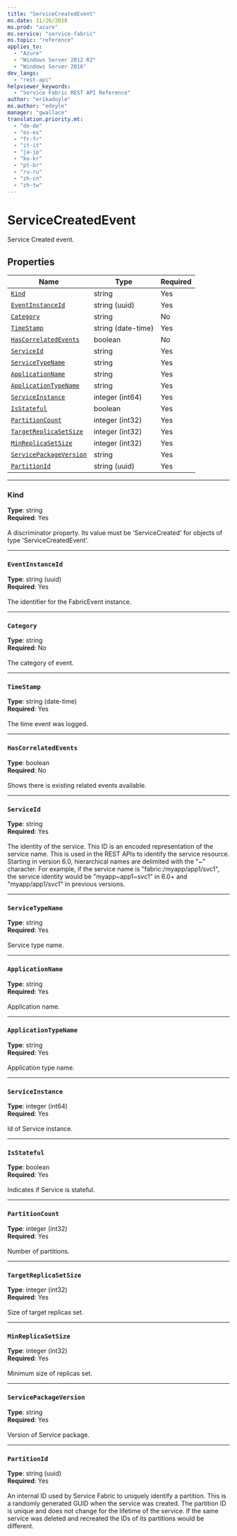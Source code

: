 ```yaml
---
title: "ServiceCreatedEvent"
ms.date: 11/26/2018
ms.prod: "azure"
ms.service: "service-fabric"
ms.topic: "reference"
applies_to: 
  - "Azure"
  - "Windows Server 2012 R2"
  - "Windows Server 2016"
dev_langs: 
  - "rest-api"
helpviewer_keywords: 
  - "Service Fabric REST API Reference"
author: "erikadoyle"
ms.author: "edoyle"
manager: "gwallace"
translation.priority.mt: 
  - "de-de"
  - "es-es"
  - "fr-fr"
  - "it-it"
  - "ja-jp"
  - "ko-kr"
  - "pt-br"
  - "ru-ru"
  - "zh-cn"
  - "zh-tw"
---
```

# ServiceCreatedEvent

Service Created event.

## Properties
| Name | Type | Required |
| --- | --- | --- |
| [`Kind`](#kind) | string | Yes |
| [`EventInstanceId`](#eventinstanceid) | string (uuid) | Yes |
| [`Category`](#category) | string | No |
| [`TimeStamp`](#timestamp) | string (date-time) | Yes |
| [`HasCorrelatedEvents`](#hascorrelatedevents) | boolean | No |
| [`ServiceId`](#serviceid) | string | Yes |
| [`ServiceTypeName`](#servicetypename) | string | Yes |
| [`ApplicationName`](#applicationname) | string | Yes |
| [`ApplicationTypeName`](#applicationtypename) | string | Yes |
| [`ServiceInstance`](#serviceinstance) | integer (int64) | Yes |
| [`IsStateful`](#isstateful) | boolean | Yes |
| [`PartitionCount`](#partitioncount) | integer (int32) | Yes |
| [`TargetReplicaSetSize`](#targetreplicasetsize) | integer (int32) | Yes |
| [`MinReplicaSetSize`](#minreplicasetsize) | integer (int32) | Yes |
| [`ServicePackageVersion`](#servicepackageversion) | string | Yes |
| [`PartitionId`](#partitionid) | string (uuid) | Yes |

____
### Kind
__Type__: string <br/>
__Required__: Yes <br/>
<br/>
A discriminator property. Its value must be 'ServiceCreated' for objects of type 'ServiceCreatedEvent'.

____
### `EventInstanceId`
__Type__: string (uuid) <br/>
__Required__: Yes<br/>
<br/>
The identifier for the FabricEvent instance.

____
### `Category`
__Type__: string <br/>
__Required__: No<br/>
<br/>
The category of event.

____
### `TimeStamp`
__Type__: string (date-time) <br/>
__Required__: Yes<br/>
<br/>
The time event was logged.

____
### `HasCorrelatedEvents`
__Type__: boolean <br/>
__Required__: No<br/>
<br/>
Shows there is existing related events available.

____
### `ServiceId`
__Type__: string <br/>
__Required__: Yes<br/>
<br/>
The identity of the service. This ID is an encoded representation of the service name. This is used in the REST APIs to identify the service resource.
Starting in version 6.0, hierarchical names are delimited with the "\~" character. For example, if the service name is "fabric:/myapp/app1/svc1",
the service identity would be "myapp~app1\~svc1" in 6.0+ and "myapp/app1/svc1" in previous versions.


____
### `ServiceTypeName`
__Type__: string <br/>
__Required__: Yes<br/>
<br/>
Service type name.

____
### `ApplicationName`
__Type__: string <br/>
__Required__: Yes<br/>
<br/>
Application name.

____
### `ApplicationTypeName`
__Type__: string <br/>
__Required__: Yes<br/>
<br/>
Application type name.

____
### `ServiceInstance`
__Type__: integer (int64) <br/>
__Required__: Yes<br/>
<br/>
Id of Service instance.

____
### `IsStateful`
__Type__: boolean <br/>
__Required__: Yes<br/>
<br/>
Indicates if Service is stateful.

____
### `PartitionCount`
__Type__: integer (int32) <br/>
__Required__: Yes<br/>
<br/>
Number of partitions.

____
### `TargetReplicaSetSize`
__Type__: integer (int32) <br/>
__Required__: Yes<br/>
<br/>
Size of target replicas set.

____
### `MinReplicaSetSize`
__Type__: integer (int32) <br/>
__Required__: Yes<br/>
<br/>
Minimum size of replicas set.

____
### `ServicePackageVersion`
__Type__: string <br/>
__Required__: Yes<br/>
<br/>
Version of Service package.

____
### `PartitionId`
__Type__: string (uuid) <br/>
__Required__: Yes<br/>
<br/>
An internal ID used by Service Fabric to uniquely identify a partition. This is a randomly generated GUID when the service was created. The partition ID is unique and does not change for the lifetime of the service. If the same service was deleted and recreated the IDs of its partitions would be different.
